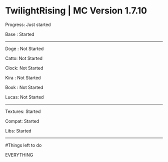 # TwilightRising | MC Version 1.7.10
Progress: Just started

  Base : Started
  
-----------------------------------------
  
  Doge : Not Started
  
  Catto: Not Started
  
  Clock: Not Started
  
  Kira : Not Started
  
  Book : Not Started
  
  Lucas: Not Started
  
-----------------------------------------
  
  Textures: Started
  
  Compat:   Started
  
  Libs:     Started
  
-----------------------------------------

#Things left to do

EVERYTHING
